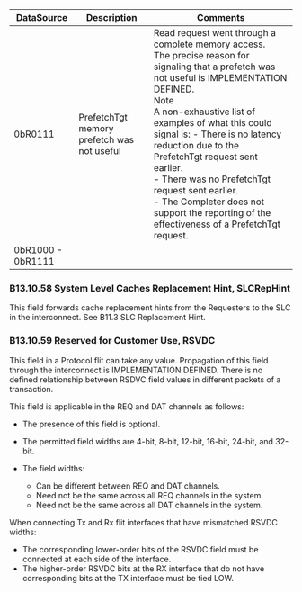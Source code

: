| DataSource        | Description                                | Comments                                                                                                                                                                                                                                                                                                                                                                                                                                                                      |
|-------------------|--------------------------------------------|-------------------------------------------------------------------------------------------------------------------------------------------------------------------------------------------------------------------------------------------------------------------------------------------------------------------------------------------------------------------------------------------------------------------------------------------------------------------------------|
| 0bR0111           | PrefetchTgt memory prefetch was not useful | Read request went through a complete memory access. </br> The precise reason for signaling that a prefetch was not useful is IMPLEMENTATION DEFINED. </br> Note </br> A non-exhaustive list of examples of what this could signal is: - There is no latency reduction due to the PrefetchTgt request sent earlier. </br> - There was no PrefetchTgt request sent earlier. </br> - The Completer does not support the reporting of the effectiveness of a PrefetchTgt request. |
| 0bR1000 - 0bR1111 |                                            |                                                                                                                                                                                                                                                                                                                                                                                                                                                                               |

### B13.10.58 System Level Caches Replacement Hint, SLCRepHint

This field forwards cache replacement hints from the Requesters to the SLC in the interconnect. See B11.3 SLC Replacement Hint.

### B13.10.59 Reserved for Customer Use, RSVDC

This field in a Protocol flit can take any value. Propagation of this field through the interconnect is IMPLEMENTATION DEFINED. There is no defined relationship between RSDVC field values in different packets of a transaction.

This field is applicable in the REQ and DAT channels as follows:

- The presence of this field is optional.
- The permitted field widths are 4-bit, 8-bit, 12-bit, 16-bit, 24-bit, and 32-bit.
- The field widths:

    - Can be different between REQ and DAT channels.
    - Need not be the same across all REQ channels in the system.
    - Need not be the same across all DAT channels in the system.

When connecting Tx and Rx flit interfaces that have mismatched RSVDC widths:

- The corresponding lower-order bits of the RSVDC field must be connected at each side of the interface.
- The higher-order RSVDC bits at the RX interface that do not have corresponding bits at the TX interface must be tied LOW.